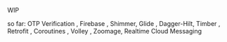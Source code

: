 WIP

so far: 
OTP Verification , Firebase , Shimmer, Glide , Dagger-Hilt, Timber ,  Retrofit , Coroutines , Volley , Zoomage, Realtime Cloud Messaging
